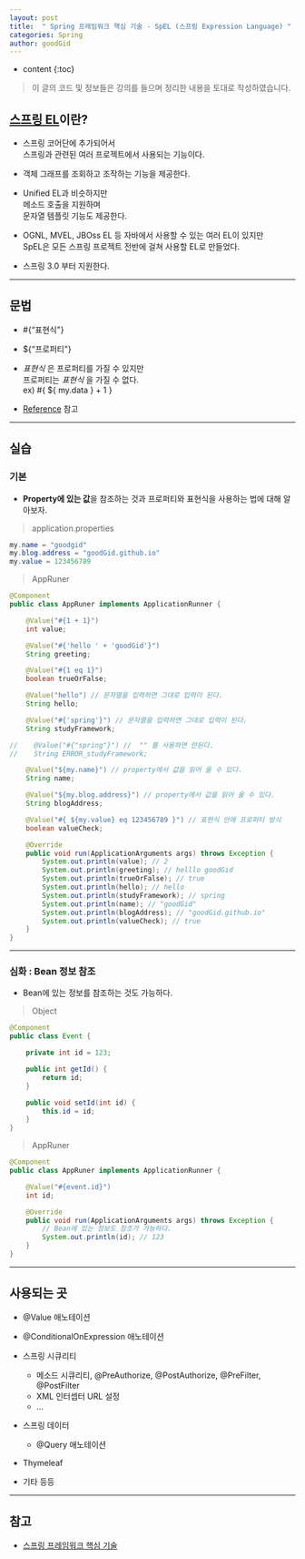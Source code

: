 ```yaml
---
layout: post
title:  " Spring 프레임워크 핵심 기술 - SpEL (스프링 Expression Language) "
categories: Spring
author: goodGid
---
```

* content
{:toc}

> 이 글의 코드 및 정보들은 강의를 들으며 정리한 내용을 토대로 작성하였습니다.

## [스프링 EL​](https://docs.spring.io/spring/docs/current/spring-framework-reference/core.html#expressions)이란?

* 스프링 코어단에 추가되어서 <br> 스프링과 관련된 여러 프로젝트에서 사용되는 기능이다.

* 객체 그래프를 조회하고 조작하는 기능을 제공한다.

* Unified EL​과 비슷하지만 <br> 메소드 호출을 지원하며 <br> 문자열 템플릿 기능도 제공한다.

* OGNL, MVEL, JBOss EL 등 자바에서 사용할 수 있는 여러 EL이 있지만 <br> SpEL은 모든 스프링 프로젝트 전반에 걸쳐 사용할 EL로 만들었다.

* 스프링 3.0 부터 지원한다.

---

## 문법

* #{“표현식"}

* ${“프로퍼티"}

* *표현식* 은 프로퍼티를 가질 수 있지만 <br> 프로퍼티는 *표현식* 을 가질 수 없다. <br> ex) #{ ${ my.data } + 1 }

* [Reference](https://docs.spring.io/spring/docs/current/spring-framework-reference/core.html#expressions-language-ref) 참고












---

## 실습

### 기본 

* **Property에 있는 값**을 참조하는 것과 프로퍼티와 표현식을 사용하는 법에 대해 알아보자.

> application.properties

``` java
my.name = "goodgid"
my.blog.address = "goodGid.github.io"
my.value = 123456789
```

> AppRuner

``` java
@Component
public class AppRuner implements ApplicationRunner {

    @Value("#{1 + 1}")
    int value;

    @Value("#{'hello ' + 'goodGid'}")
    String greeting;

    @Value("#{1 eq 1}")
    boolean trueOrFalse;

    @Value("hello") // 문자열을 입력하면 그대로 입력이 된다.
    String hello;

    @Value("#{'spring'}") // 문자열을 입력하면 그대로 입력이 된다.
    String studyFramework;

//    @Value("#{"spring"}") //  "" 를 사용하면 안된다.
//    String ERROR_studyFramework;

    @Value("${my.name}") // property에서 값을 읽어 올 수 있다.
    String name;

    @Value("${my.blog.address}") // property에서 값을 읽어 올 수 있다.
    String blogAddress;

    @Value("#{ ${my.value} eq 123456789 }") // 표현식 안에 프로퍼티 방식
    boolean valueCheck;

    @Override
    public void run(ApplicationArguments args) throws Exception {
        System.out.println(value); // 2
        System.out.println(greeting); // helllo goodGid
        System.out.println(trueOrFalse); // true
        System.out.println(hello); // hello
        System.out.println(studyFramework); // spring
        System.out.println(name); // "goodGid"
        System.out.println(blogAddress); // "goodGid.github.io"
        System.out.println(valueCheck); // true
    }
}
```

---

### 심화 : Bean 정보 참조

* Bean에 있는 정보를 참조하는 것도 가능하다.

> Object

``` java
@Component
public class Event {

    private int id = 123;

    public int getId() {
        return id;
    }

    public void setId(int id) {
        this.id = id;
    }
}
```

> AppRuner

``` java
@Component
public class AppRuner implements ApplicationRunner {

    @Value("#{event.id}")
    int id;

    @Override
    public void run(ApplicationArguments args) throws Exception {
        // Bean에 있는 정보도 참조가 가능하다.
        System.out.println(id); // 123
    }
}
```

---

## 사용되는 곳

* @Value 애노테이션

* @ConditionalOnExpression 애노테이션

* 스프링 시큐리티
    - 메소드 시큐리티, @PreAuthorize, @PostAuthorize, @PreFilter, @PostFilter
    - XML 인터셉터 URL 설정
    - ...

* 스프링 데이터
    - @Query 애노테이션

* Thymeleaf

* 기타 등등




---

## 참고

* [스프링 프레임워크 핵심 기술](https://www.inflearn.com/course/spring-framework_core)

